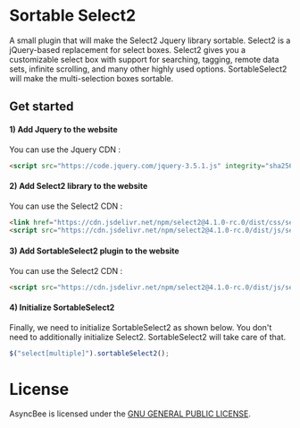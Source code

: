 # Sortable Select2
A small plugin that will make the Select2 Jquery library sortable. Select2 is a jQuery-based replacement for select boxes. Select2 gives you a customizable select box with support for searching, tagging, remote data sets, infinite scrolling, and many other highly used options. SortableSelect2 will make the multi-selection boxes sortable.

## Get started
#### 1) Add Jquery to the website
You can use the Jquery CDN :
`````Html
<script src="https://code.jquery.com/jquery-3.5.1.js" integrity="sha256-QWo7LDvxbWT2tbbQ97B53yJnYU3WhH/C8ycbRAkjPDc=" crossorigin="anonymous"></script>
`````
#### 2) Add Select2 library to the website
You can use the Select2 CDN :
`````Html
<link href="https://cdn.jsdelivr.net/npm/select2@4.1.0-rc.0/dist/css/select2.min.css" rel="stylesheet" />
<script src="https://cdn.jsdelivr.net/npm/select2@4.1.0-rc.0/dist/js/select2.min.js"></script>
`````
#### 3) Add SortableSelect2 plugin to the website
You can use the Select2 CDN :
`````Html
<script src="https://cdn.jsdelivr.net/npm/select2@4.1.0-rc.0/dist/js/select2.min.js"></script>
`````
#### 4) Initialize SortableSelect2
Finally, we need to initialize SortableSelect2 as shown below. You don't need to additionally initialize Select2. SortableSelect2 will take care of that.
`````Javascript
$("select[multiple]").sortableSelect2();
`````
# License
AsyncBee is licensed under the [GNU GENERAL PUBLIC LICENSE](https://github.com/Niyko/AsyncBee/blob/master/LICENSE).
